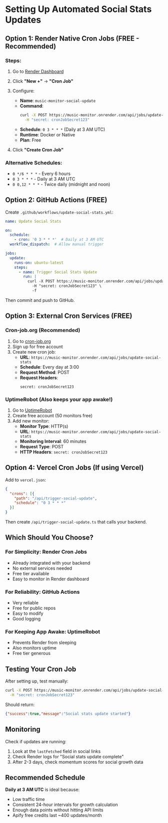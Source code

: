 # Setting Up Automated Social Stats Updates

## Option 1: Render Native Cron Jobs (FREE - Recommended)

### Steps:
1. Go to [Render Dashboard](https://dashboard.render.com)
2. Click **"New +"** → **"Cron Job"**
3. Configure:
   - **Name**: `music-monitor-social-update`
   - **Command**: 
     ```bash
     curl -X POST https://music-monitor.onrender.com/api/jobs/update-social-stats \
       -H "secret: cronJobSecret123"
     ```
   - **Schedule**: `0 3 * * *` (Daily at 3 AM UTC)
   - **Runtime**: Docker or Native
   - **Plan**: Free

4. Click **"Create Cron Job"**

### Alternative Schedules:
- `0 */6 * * *` - Every 6 hours
- `0 3 * * *` - Daily at 3 AM UTC
- `0 0,12 * * *` - Twice daily (midnight and noon)

## Option 2: GitHub Actions (FREE)

Create `.github/workflows/update-social-stats.yml`:

```yaml
name: Update Social Stats

on:
  schedule:
    - cron: '0 3 * * *'  # Daily at 3 AM UTC
  workflow_dispatch:  # Allow manual trigger

jobs:
  update:
    runs-on: ubuntu-latest
    steps:
      - name: Trigger Social Stats Update
        run: |
          curl -X POST https://music-monitor.onrender.com/api/jobs/update-social-stats \
            -H "secret: cronJobSecret123" \
            -f
```

Then commit and push to GitHub.

## Option 3: External Cron Services (FREE)

### Cron-job.org (Recommended)
1. Go to [cron-job.org](https://cron-job.org)
2. Sign up for free account
3. Create new cron job:
   - **URL**: `https://music-monitor.onrender.com/api/jobs/update-social-stats`
   - **Schedule**: Every day at 3:00
   - **Request Method**: POST
   - **Request Headers**: 
     ```
     secret: cronJobSecret123
     ```

### UptimeRobot (Also keeps your app awake!)
1. Go to [UptimeRobot](https://uptimerobot.com)
2. Create free account (50 monitors free)
3. Add new monitor:
   - **Monitor Type**: HTTP(s)
   - **URL**: `https://music-monitor.onrender.com/api/jobs/update-social-stats`
   - **Monitoring Interval**: 60 minutes
   - **Request Type**: POST
   - **HTTP Headers**: `secret: cronJobSecret123`

## Option 4: Vercel Cron Jobs (If using Vercel)

Add to `vercel.json`:
```json
{
  "crons": [{
    "path": "/api/trigger-social-update",
    "schedule": "0 3 * * *"
  }]
}
```

Then create `/api/trigger-social-update.ts` that calls your backend.

## Which Should You Choose?

### For Simplicity: **Render Cron Jobs**
- Already integrated with your backend
- No external services needed
- Free tier available
- Easy to monitor in Render dashboard

### For Reliability: **GitHub Actions**
- Very reliable
- Free for public repos
- Easy to modify
- Good logging

### For Keeping App Awake: **UptimeRobot**
- Prevents Render from sleeping
- Also monitors uptime
- Free tier generous

## Testing Your Cron Job

After setting up, test manually:
```bash
curl -X POST https://music-monitor.onrender.com/api/jobs/update-social-stats \
  -H "secret: cronJobSecret123"
```

Should return:
```json
{"success":true,"message":"Social stats update started"}
```

## Monitoring

Check if updates are running:
1. Look at the `lastFetched` field in social links
2. Check Render logs for "Social stats update complete"
3. After 2-3 days, check momentum scores for social growth data

## Recommended Schedule

**Daily at 3 AM UTC** is ideal because:
- Low traffic time
- Consistent 24-hour intervals for growth calculation
- Enough data points without hitting API limits
- Apify free credits last ~400 updates/month